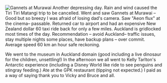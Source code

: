 ![Gannets at Murawai](gannets1.jpg)
Another depressing day. Rain and wind caused the Tiri Tiri Matangi trip to be cancelled. Went and saw Gannets at Murawai – Good but so breezy I was afraid of losing dad's camera. Saw "Aeon flux" at the cinema– passable. Returned car to airport and had an expensive New Zealand dollar 60 taxi ride back for only a few miles. Auckland is gridlocked most times of the day. Recommendation – avoid Auckland– traffic issues, stay multiple nights some places, have backup plans – over commit. Average speed 60 km an hour safe reckoning.

We went to the museum in Auckland domain (good including a live dinosaur for the children, unsettling!) In the afternoon we all went to Kelly Tarlton's Antarctic experience (including a Disney World like ride to see penguins and stingray feeding.) Ate at the GPK restaurant (tipping not expected.) I paid as a way of saying thank you to Vicky and Bruce and all.
